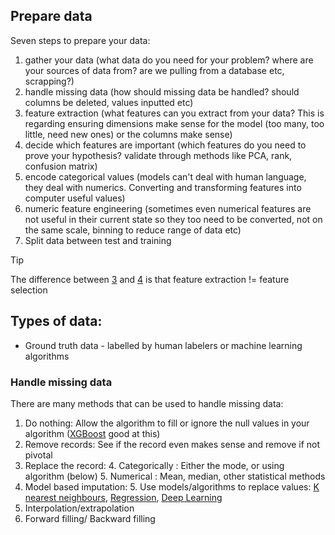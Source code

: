 
## Prepare data
Seven steps to prepare your data:
1. gather your data (what data do you need for your problem? where are your sources of data from? are we pulling from a database etc, scrapping?)
2. handle missing data (how should missing data be handled? should columns be deleted, values inputted etc)
3. feature extraction (what features can you extract from your data? This is regarding ensuring dimensions make sense for the model (too many, too little, need new ones) or the columns make sense)
4. decide which features are important (which features do you need to prove your hypothesis? validate through methods like PCA, rank, confusion matrix)
5. encode categorical values (models can't deal with human language, they deal with numerics. Converting and transforming features into computer useful values)
6. numeric feature engineering (sometimes even numerical features are not useful in their current state so they too need to be converted, not on the same scale, binning to reduce range of data etc)
7. Split data between test and training

> [!TIP]
> The difference between [3](#prepare-data) and [4](#prepare-data) is that feature extraction != feature selection

## Types of data:
- Ground truth data - labelled by human labelers or machine learning algorithms


### Handle missing data
There are many methods that can be used to handle missing data:

1. Do nothing: Allow the algorithm to fill or ignore the null values in your algorithm ([XGBoost](../Machine_Learning/MLTheory/README.md#overview---ensembleboosting) good at this)
2. Remove records: See if the record even makes sense and remove if not pivotal
3. Replace the record:
   4. Categorically : Either the mode, or using algorithm (below)
   5. Numerical : Mean, median, other statistical methods
4. Model based imputation:
   5. Use models/algorithms to replace values:  [K nearest neighbours](../Machine_Learning/MLTheory/README.md#nearest-neighbour), [Regression](../Machine_Learning/MLTheory/README.md#linear-regression), [Deep Learning](../Machine_Learning/MLTheory/README.md#overview---deep-learning)
6. Interpolation/extrapolation
7. Forward filling/ Backward filling
